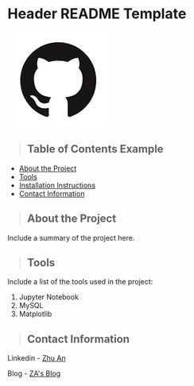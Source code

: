 # Header README Template

![Github Logo](githublogo.png "Github logo - markdown")

>## Table of Contents Example
* [About the Project](#about_the_project)
* [Tools](#tools)
* [Installation Instructions](#installation_instructions)
* [Contact Information](#contact)

<a Class="anchor" id ="about_the_project"></a>
>## About the Project
Include a summary of the project here.

<a class="anchor" id="tools"></a>
>## Tools
Include a list of the tools used in the project:
1. Jupyter Notebook
2. MySQL
3. Matplotlib


<a class="anchor" id="contact"></a>
>## Contact Information
Linkedin - [Zhu An](https://sg.linkedin.com/in/zhu-an-lim-509b19a0)

Blog - [ZA's Blog](https://https://blogs.ubc.ca/zhuanlim)



